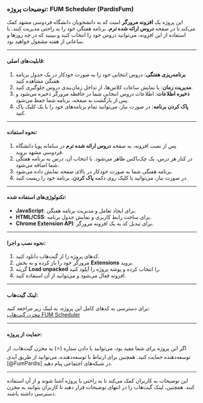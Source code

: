 

### **توضیحات پروژه: FUM Scheduler (PardisFum)**

این پروژه یک **افزونه مرورگر** است که به دانشجویان دانشگاه فردوسی مشهد کمک می‌کند تا در صفحه **دروس ارائه شده ترم**، برنامه هفتگی خود را به راحتی مدیریت کنند. با استفاده از این افزونه، می‌توانید دروس خود را انتخاب کنید و ببینید که در چه روزها و ساعاتی از هفته مشغول خواهید بود.

---

#### **قابلیت‌های اصلی:**
1. **برنامه‌ریزی هفتگی**: دروس انتخابی خود را به صورت خودکار در یک جدول برنامه هفتگی مشاهده کنید.
2. **مدیریت زمان**: با نمایش ساعات کلاس‌ها، از تداخل زمان‌بندی دروس جلوگیری کنید.
3. **ذخیره اطلاعات**: اطلاعات دروس انتخابی شما در حافظه مرورگر ذخیره می‌شود و پس از بازگشت به صفحه، برنامه شما حفظ می‌شود.
4. **پاک کردن برنامه**: در صورت نیاز، می‌توانید تمام برنامه‌های خود را با یک کلیک پاک کنید.

---

#### **نحوه استفاده:**
1. پس از نصب افزونه، به صفحه **دروس ارائه شده ترم** در سامانه پویا دانشگاه فردوسی مشهد بروید.
2. در کنار هر درس، یک چک‌باکس ظاهر می‌شود. با انتخاب آن، درس به برنامه هفتگی شما اضافه می‌شود.
3. برنامه هفتگی شما به صورت خودکار در بالای صفحه نمایش داده می‌شود.
4. در صورت نیاز، می‌توانید با کلیک روی دکمه **پاک کردن**، برنامه خود را ریست کنید.

---

#### **تکنولوژی‌های استفاده شده:**
- **JavaScript**: برای ایجاد تعامل و مدیریت برنامه هفتگی.
- **HTML/CSS**: برای ساخت رابط کاربری و نمایش جدول برنامه.
- **Chrome Extension API**: برای تبدیل کد به یک افزونه مرورگر.

---

#### **نحوه نصب و اجرا:**
1. کدهای پروژه را از گیت‌هاب دانلود کنید.
2. مرورگر خود را باز کرده و به بخش **Extensions** بروید.
3. گزینه **Load unpacked** را انتخاب کرده و پوشه پروژه را آپلود کنید.
4. افزونه فعال می‌شود و می‌توانید از آن استفاده کنید.

---

#### **لینک گیت‌هاب:**
برای دسترسی به کدهای کامل این پروژه، به لینک زیر مراجعه کنید:  
[مخزن گیت‌هاب FUM Scheduler](https://github.com/your-username/FUM-Scheduler)

---

#### **حمایت از پروژه:**
اگر این پروژه برای شما مفید بود، می‌توانید با دادن ستاره (⭐) به مخزن گیت‌هاب، از توسعه‌دهنده حمایت کنید. همچنین برای ارتباط با توسعه‌دهنده، می‌توانید از طریق آیدی [@FumPardis] در شبکه‌های اجتماعی پیام دهید.

---

این توضیحات به کاربران کمک می‌کند تا به راحتی با پروژه آشنا شوند و از آن استفاده کنند. همچنین، لینک گیت‌هاب را در انتهای توضیحات قرار دهید تا کاربران بتوانند به مخزن دسترسی داشته باشند.
